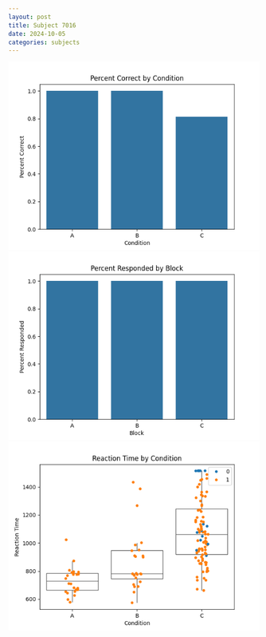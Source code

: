 ```yaml
---
layout: post
title: Subject 7016
date: 2024-10-05
categories: subjects
---
```


![](data/7016/run-4/7016_ATS_percent_correct.png)
![](data/7016/run-4/7016_ATS_percent_responded.png)
![](data/7016/run-4/7016_ATS_rt.png)
